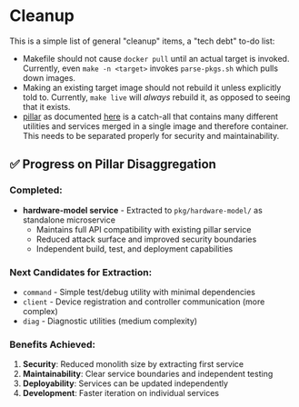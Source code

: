 # Cleanup

This is a simple list of general "cleanup" items, a "tech debt" to-do list:

* Makefile should not cause `docker pull` until an actual target is invoked. Currently, even `make -n <target>` invokes `parse-pkgs.sh` which pulls down images.
* Making an existing target image should not rebuild it unless explicitly told to. Currently, `make live` will _always_ rebuild it, as opposed to seeing that it exists.
* [pillar](https://github.com/lf-edge/eve/tree/master/pkg/pillar) as documented [here](https://github.com/lf-edge/eve/blob/master/docs/COMMS.md) is a catch-all that contains many different utilities and services merged in a single image and therefore container. This needs to be separated properly for security and maintainability.

## ✅ Progress on Pillar Disaggregation

### Completed:
* **hardware-model service** - Extracted to `pkg/hardware-model/` as standalone microservice
  * Maintains full API compatibility with existing pillar service
  * Reduced attack surface and improved security boundaries
  * Independent build, test, and deployment capabilities
  
### Next Candidates for Extraction:
* `command` - Simple test/debug utility with minimal dependencies
* `client` - Device registration and controller communication (more complex)
* `diag` - Diagnostic utilities (medium complexity)

### Benefits Achieved:
1. **Security**: Reduced monolith size by extracting first service
2. **Maintainability**: Clear service boundaries and independent testing
3. **Deployability**: Services can be updated independently
4. **Development**: Faster iteration on individual services

